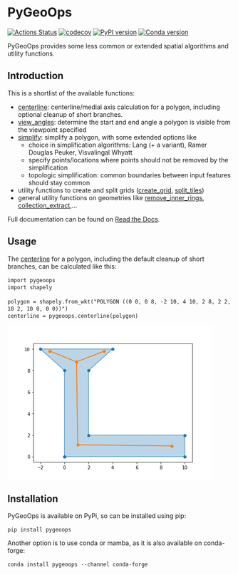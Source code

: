# PyGeoOps

[![Actions Status](https://github.com/pygeoops/pygeoops/actions/workflows/tests.yml/badge.svg?branch=main)](https://github.com/pygeoops/pygeoops/actions/workflows/tests.yml?query=workflow%3ATests) 
[![codecov](https://codecov.io/gh/pygeoops/pygeoops/branch/main/graph/badge.svg?token=4241CY86O2)](https://codecov.io/gh/pygeoops/pygeoops)
[![PyPI version](https://img.shields.io/pypi/v/pygeoops.svg)](https://pypi.org/project/pygeoops)
[![Conda version](https://anaconda.org/conda-forge/pygeoops/badges/version.svg)](https://anaconda.org/conda-forge/pygeoops)

PyGeoOps provides some less common or extended spatial algorithms and utility functions.

## Introduction

This is a shortlist of the available functions:

* [centerline](https://pygeoops.readthedocs.io/en/latest/api/pygeoops.centerline.html#pygeoops.centerline): centerline/medial axis calculation for a polygon, including optional cleanup of short branches.
* [view_angles](https://pygeoops.readthedocs.io/en/latest/api/pygeoops.view_angles.html#pygeoops.view_angles): determine the start and end angle a polygon is visible from the viewpoint specified
* [simplify](https://pygeoops.readthedocs.io/en/latest/api/pygeoops.simplify.html#pygeoops.simplify): simplify a polygon, with some extended options like
  * choice in simplification algorithms: Lang (+ a variant), Ramer Douglas Peuker, Visvalingal Whyatt
  * specify points/locations where points should not be removed by the simplification
  * topologic simplification: common boundaries between input features should stay common
* utility functions to create and split grids ([create_grid](https://pygeoops.readthedocs.io/en/latest/api/pygeoops.create_grid.html#pygeoops.create_grid), [split_tiles](https://pygeoops.readthedocs.io/en/latest/api/pygeoops.split_tiles.html#pygeoops.split_tiles))
* general utility functions on geometries like [remove_inner_rings](https://pygeoops.readthedocs.io/en/latest/api/pygeoops.remove_inner_rings.html#pygeoops.remove_inner_rings), [collection_extract](https://pygeoops.readthedocs.io/en/latest/api/pygeoops.collection_extract.html),…

Full documentation can be found on [Read the Docs](https://pygeoops.readthedocs.io/en/latest/index.html).

## Usage

The [centerline](https://pygeoops.readthedocs.io/en/latest/api/pygeoops.centerline.html#pygeoops.centerline) for 
a polygon, including the default cleanup of short branches, can be calculated like this:

```
import pygeoops
import shapely

polygon = shapely.from_wkt("POLYGON ((0 0, 0 8, -2 10, 4 10, 2 8, 2 2, 10 2, 10 0, 0 0))")
centerline = pygeoops.centerline(polygon)
```
![centerline](https://github.com/pygeoops/pygeoops/blob/main/docs/_static/images/centerline_fancy_Lshape.png)

## Installation

PyGeoOps is available on PyPi, so can be installed using pip:

```
pip install pygeoops
```

Another option is to use conda or mamba, as it is also available on conda-forge:

```
conda install pygeoops --channel conda-forge
```
